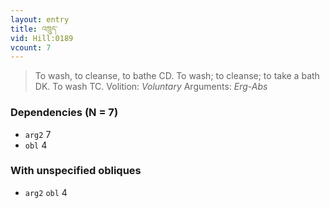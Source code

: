 ```yaml
---
layout: entry
title: འཁྲུད་
vid: Hill:0189
vcount: 7
---
```

> To wash, to cleanse, to bathe CD\. To wash; to cleanse; to take a bath DK\. To wash TC\.
> Volition: _Voluntary_
> Arguments: _Erg-Abs_


### Dependencies (N = 7)
* `arg2` 7
* `obl` 4


### With unspecified obliques
* `arg2` `obl` 4
